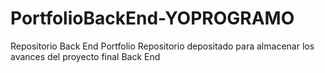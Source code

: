 # PortfolioBackEnd-YOPROGRAMO
Repositorio Back End Portfolio
Repositorio depositado para almacenar los avances del proyecto final Back End
